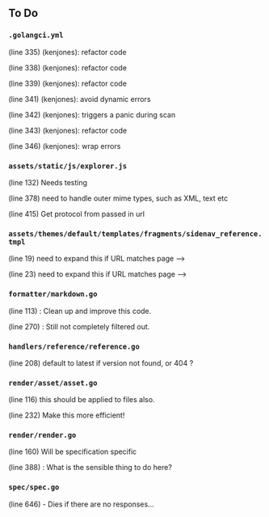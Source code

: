 ## To Do

### ``.golangci.yml``
(line 335) (kenjones): refactor code

(line 338) (kenjones): refactor code

(line 339) (kenjones): refactor code

(line 341) (kenjones): avoid dynamic errors

(line 342) (kenjones): triggers a panic during scan

(line 343) (kenjones): refactor code

(line 346) (kenjones): wrap errors


### ``assets/static/js/explorer.js``
(line 132) Needs testing

(line 378) need to handle outer mime types, such as XML, text etc

(line 415) Get protocol from passed in url


### ``assets/themes/default/templates/fragments/sidenav_reference.tmpl``
(line 19) need to expand this if URL matches page -->

(line 23) need to expand this if URL matches page -->


### ``formatter/markdown.go``
(line 113) : Clean up and improve this code.

(line 270) : Still not completely filtered out.


### ``handlers/reference/reference.go``
(line 208) default to latest if version not found, or 404 ?


### ``render/asset/asset.go``
(line 116) this should be applied to files also.

(line 232) Make this more efficient!


### ``render/render.go``
(line 160) Will be specification specific

(line 388) : What is the sensible thing to do here?


### ``spec/spec.go``
(line 646) - Dies if there are no responses...

